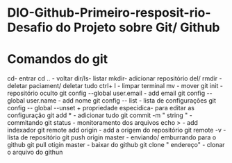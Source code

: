 # DIO-Github-Primeiro-resposit-rio-Desafio do Projeto sobre Git/ Github



# Comandos do git


cd- entrar
cd .. - voltar
dir/ls- listar
mkdir- adicionar repositório
del/ rmdir - deletar paciament/ deletar tudo
ctrl+ l - limpar terminal
mv - mover
git init - repositório oculto
git config --global user.email - add email
git config --global user.name - add nome 
git config -- list - lista de configurações
git config -- global --unset + propriedade especidica- para editar as configuração
git add * - adicionar tudo 
git commit -m " string " - commitando
git status - monitoramento dos arquivos
echo > - add indexador 
git remote add origin - add a origem do repositório
git remote -v - lista de repositório
git push origin master - enviando/ emburrando para o github
git pull otigin master - baixar do github
git clone " endereço" - clonar o arquivo do githun
